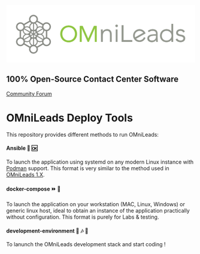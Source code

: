 ![Diagrama deploy tool](./ansible/png/omnileads_logo_1.png)

## 100% Open-Source Contact Center Software

[Community Forum](https://forum.omnileads.net/)

# OMniLeads Deploy Tools

This repository provides different methods to run OMniLeads:

#### Ansible :office: :ok:

To launch the application using systemd on any modern Linux instance with [Podman](https://docs.podman.io/en/latest/) support.
This format is very similar to the method used in [OMniLeads 1.X](https://documentacion-omnileads.readthedocs.io/es/develop/install_omlapp.html#about-install-onpremise). 

#### docker-compose :fast_forward:  🐳 

To launch the application on your workstation (MAC, Linux, Windows) or generic linux host, ideal to obtain an instance of
the application practically without configuration. This format is purely for Labs & testing. 

#### development-environment :sunflower: :notes: :dizzy:

To lanunch the OMniLeads development stack and  start coding !  
